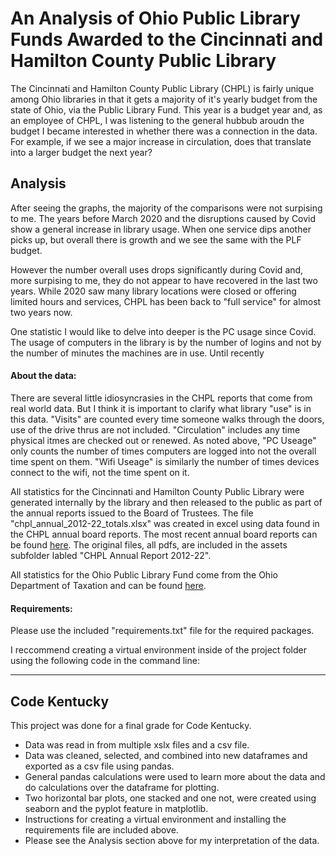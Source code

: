 # An Analysis of Ohio Public Library Funds Awarded to the Cincinnati and Hamilton County Public Library

The Cincinnati and Hamilton County Public Library (CHPL) is fairly unique among Ohio libraries in that it gets a majority of it's yearly budget from the state of Ohio, via the Public Library Fund. This year is a budget year and, as an employee of CHPL, I was listening to the general hubbub aroudn the budget I became interested in whether there was a connection in the data. For example, if we see a major increase in circulation, does that translate into a larger budget the next year?

## Analysis
After seeing the graphs, the majority of the comparisons were not surpising to me. The years before March 2020 and the disruptions caused by Covid show a general increase in library usage. When one service dips another picks up, but overall there is growth and we see the same with the PLF budget. 

However the number overall uses drops significantly during Covid and, more surpising to me, they do not appear to have recovered in the last two years. While 2020 saw many library locations were closed or offering limited hours and services, CHPL has been back to "full service" for almost two years now. 

One statistic I would like to delve into deeper is the PC usage since Covid. The usage of computers in the library is by the number of logins and not by the number of minutes the machines are in use. Until recently 

#### About the data: 
There are several little idiosyncrasies in the CHPL reports that come from real world data. But I think it is important to clarify what library "use" is in this data. "Visits" are counted every time someone walks through the doors, use of the drive thrus are not included. "Circulation" includes any time physical itmes are checked out or renewed. As noted above, "PC Useage" only counts the number of times computers are logged into not the overall time spent on them. "Wifi Useage" is similarly the number of times devices connect to the wifi, not the time spent on it. 

All statistics for the Cincinnati and Hamilton County Public Library were generated internally by the library and then released to the public as part of the annual reports issued to the Board of Trustees. The file "chpl_annual_2012-22_totals.xlsx" was created in excel using data found in the CHPL annual board reports. The most recent annual board reports can be found [here](https://chpl.org/about/annual-report/). The original files, all pdfs, are included in the assets subfolder labled "CHPL Annual Report 2012-22". 

All statistics for the Ohio Public Library Fund come from the Ohio Department of Taxation and can be found [here](https://tax.ohio.gov/researcher/tax-analysis/tax-data-series/local.government.funds).

#### Requirements:
Please use the included "requirements.txt" file for the required packages. 

I reccommend creating a virtual environment inside of the project folder using the following code in the command line:


-------------------------------------------------------------------------------------------------------------------------

## Code Kentucky
This project was done for a final grade for Code Kentucky. 

- Data was read in from multiple xslx files and a csv file. 
- Data was cleaned, selected, and combined into new dataframes and exported as a csv file using pandas. 
- General pandas calculations were used to learn more about the data and do calculations over the dataframe for plotting. 
- Two horizontal bar plots, one stacked and one not, were created using seaborn and the pyplot feature in matplotlib.
- Instructions for creating a virtual environment and installing the requirements file are included above.
- Please see the Analysis section above for my interpretation of the data. 